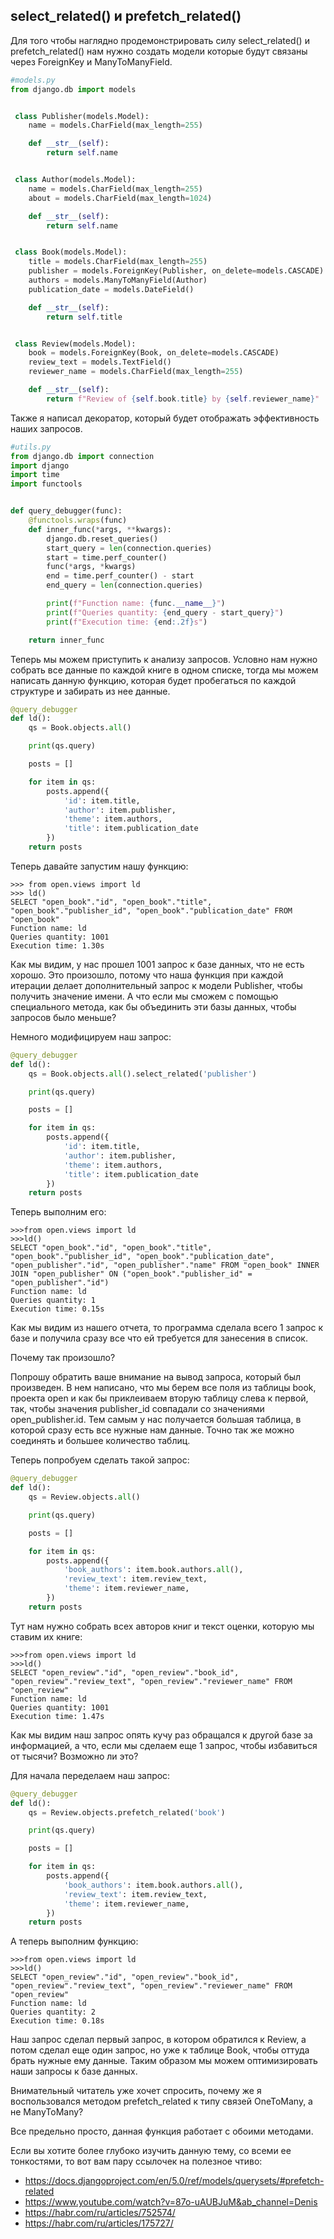## select_related() и prefetch_related()

Для того чтобы наглядно продемонстрировать силу select_related() и prefetch_related() нам нужно создать модели которые будут связаны через ForeignKey и ManyToManyField.

```python
#models.py
from django.db import models


 class Publisher(models.Model):
 	name = models.CharField(max_length=255)

 	def __str__(self):
     	return self.name


 class Author(models.Model):
 	name = models.CharField(max_length=255)
 	about = models.CharField(max_length=1024)

 	def __str__(self):
     	return self.name


 class Book(models.Model):
 	title = models.CharField(max_length=255)
 	publisher = models.ForeignKey(Publisher, on_delete=models.CASCADE)
 	authors = models.ManyToManyField(Author)
 	publication_date = models.DateField()

 	def __str__(self):
     	return self.title


 class Review(models.Model):
 	book = models.ForeignKey(Book, on_delete=models.CASCADE)
 	review_text = models.TextField()
 	reviewer_name = models.CharField(max_length=255)

 	def __str__(self):
     	return f"Review of {self.book.title} by {self.reviewer_name}"
```

Также я написал декоратор, который будет отображать эффективность наших запросов.

```python
#utils.py
from django.db import connection
import django
import time
import functools


def query_debugger(func):
    @functools.wraps(func)
    def inner_func(*args, **kwargs):
        django.db.reset_queries()
        start_query = len(connection.queries)
        start = time.perf_counter()
        func(*args, *kwargs)
        end = time.perf_counter() - start
        end_query = len(connection.queries)

        print(f"Function name: {func.__name__}")
        print(f"Queries quantity: {end_query - start_query}")
        print(f"Execution time: {end:.2f}s")

    return inner_func
```

Теперь мы можем приступить к анализу запросов. Условно нам нужно собрать все данные по каждой книге в одном списке, тогда мы можем написать данную функцию, которая будет пробегаться по каждой структуре и забирать из нее данные.

```python
@query_debugger
def ld():
    qs = Book.objects.all()

    print(qs.query)

    posts = []

    for item in qs:
        posts.append({
         	'id': item.title,
         	'author': item.publisher,
         	'theme': item.authors,
         	'title': item.publication_date
     	})
    return posts
```

Теперь давайте запустим нашу функцию:

```shell
>>> from open.views import ld
>>> ld()
SELECT "open_book"."id", "open_book"."title", "open_book"."publisher_id", "open_book"."publication_date" FROM "open_book"
Function name: ld
Queries quantity: 1001
Execution time: 1.30s
```

Как мы видим, у нас прошел 1001 запрос к базе данных, что не есть хорошо. Это произошло, потому что наша функция при каждой итерации делает дополнительный запрос к модели Publisher, чтобы получить значение имени. А что если мы сможем с помощью специального метода, как бы объединить эти базы данных, чтобы запросов было меньше?

Немного модифицируем наш запрос:

```python
@query_debugger
def ld():
    qs = Book.objects.all().select_related('publisher')

    print(qs.query)

    posts = []

    for item in qs:
        posts.append({
         	'id': item.title,
         	'author': item.publisher,
         	'theme': item.authors,
         	'title': item.publication_date
     	})
    return posts
```

Теперь выполним его:
```shell
>>>from open.views import ld
>>>ld()
SELECT "open_book"."id", "open_book"."title", "open_book"."publisher_id", "open_book"."publication_date", "open_publisher"."id", "open_publisher"."name" FROM "open_book" INNER JOIN "open_publisher" ON ("open_book"."publisher_id" = "open_publisher"."id")
Function name: ld
Queries quantity: 1
Execution time: 0.15s
```

Как мы видим из нашего отчета, то программа сделала всего 1 запрос к базе и получила сразу все что ей требуется для занесения в список.

Почему так произошло?

Попрошу обратить ваше внимание на вывод запроса, который был произведен. В нем написано, что мы берем все поля из таблицы book, проекта open и как бы приклеиваем вторую таблицу слева к первой, так, чтобы значения publisher_id совпадали со значениями open_publisher.id. Тем самым у нас получается большая таблица, в которой сразу есть все нужные нам данные. Точно так же можно соединять и большее количество таблиц.

Теперь попробуем сделать такой запрос:

```python
@query_debugger
def ld():
    qs = Review.objects.all()

    print(qs.query)

    posts = []

    for item in qs:
        posts.append({
         	'book_authors': item.book.authors.all(),
         	'review_text': item.review_text,
         	'theme': item.reviewer_name,
     	})
    return posts
```

Тут нам нужно собрать всех авторов книг и текст оценки, которую мы ставим их книге:

```shell
>>>from open.views import ld
>>>ld()
SELECT "open_review"."id", "open_review"."book_id", "open_review"."review_text", "open_review"."reviewer_name" FROM "open_review"
Function name: ld
Queries quantity: 1001
Execution time: 1.47s
```

Как мы видим наш запрос опять кучу раз обращался к другой базе за информацией, а что, если мы сделаем еще 1 запрос, чтобы избавиться от тысячи? Возможно ли это?

Для начала переделаем наш запрос:

```python
@query_debugger
def ld():
    qs = Review.objects.prefetch_related('book')

    print(qs.query)

    posts = []

    for item in qs:
        posts.append({
         	'book_authors': item.book.authors.all(),
         	'review_text': item.review_text,
         	'theme': item.reviewer_name,
     	})
    return posts
```

А теперь выполним функцию:

```shell
>>>from open.views import ld
>>>ld()
SELECT "open_review"."id", "open_review"."book_id", "open_review"."review_text", "open_review"."reviewer_name" FROM "open_review"
Function name: ld
Queries quantity: 2
Execution time: 0.18s
```

Наш запрос сделал первый запрос, в котором обратился к Review, а потом сделал еще один запрос, но уже к таблице Book, чтобы оттуда брать нужные ему данные. Таким образом мы можем оптимизировать наши запросы к базе данных.

Внимательный читатель уже хочет спросить, почему же я воспользовался методом prefetch_related к типу связей OneToMany, а не ManyToMany?

Все предельно просто, данная функция работает с обоими методами.

Если вы хотите более глубоко изучить данную тему, со всеми ее тонкостями, то вот вам пару ссылочек на полезное чтиво:
- https://docs.djangoproject.com/en/5.0/ref/models/querysets/#prefetch-related
- https://www.youtube.com/watch?v=87o-uAUBJuM&ab_channel=Denis
- https://habr.com/ru/articles/752574/
- https://habr.com/ru/articles/175727/